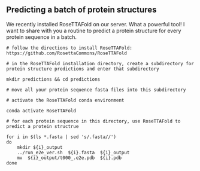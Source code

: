 ## Predicting a batch of protein structures


We recently installed RoseTTAFold on our server. What a powerful tool!  I want to share with you a routine to predict a protein structure for every protein sequence in a batch.  

```shell
# follow the directions to install RoseTTAFold: https://github.com/RosettaCommons/RoseTTAFold

# in the RoseTTAFold installation directory, create a subdirectory for protein structure predictions and enter that subdirectory

mkdir predictions && cd predictions

# move all your protein sequence fasta files into this subdirectory

# activate the RoseTTAFold conda environment

conda activate RoseTTAFold

# for each protein sequence in this directory, use RoseTTAFold to predict a protein structrue

for i in $(ls *.fasta | sed 's/.fasta//')
do  
    mkdir ${i}_output	
    ../run_e2e_ver.sh  ${i}.fasta  ${i}_output	
    mv  ${i}_output/t000_.e2e.pdb  ${i}.pdb
done

```
